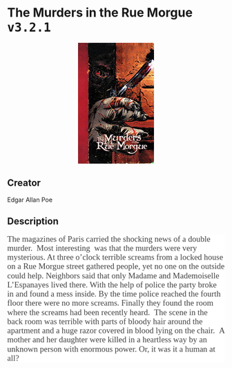 
# The Murders in the Rue Morgue <kbd>v3.2.1</kbd>

<center>
  <img src="./cover-1024.jpg"/>
</center>

## Creator
Edgar Allan Poe

## Description
<p class="MsoNormal" style="margin: 0px 0px 16.2pt; background-color: white;"><font color="#444444" face="Times New Roman, serif"><span style="font-size: 19px; line-height: 21.265625px;">The magazines of Paris carried the shocking news of a double murder.  Most interesting  was that the murders were very mysterious. At three o’clock terrible screams from a locked house on a Rue Morgue street gathered people, yet no one on the outside could help. Neighbors said that only Madame and Mademoiselle L’Espanayes lived there. With the help of police the party broke in and found a mess inside. By the time police reached the fourth floor there were no more screams. Finally they found the room where the screams had been recently heard.  The scene in the back room was terrible with parts of bloody hair around the apartment and a huge razor covered in blood lying on the chair.  A mother and her daughter were killed in a heartless way by an unknown person with enormous power. Or, it was it a human at all?</span></font></p>
